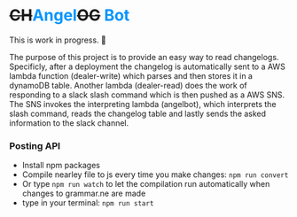# ~~CH~~<strong style="color: #0095ff">Angel</strong>~~OG~~ <strong style="color: #0095ff">Bot</strong>

This is work in progress. 🤖

The purpose of this project is to provide an easy way to read changelogs.
Specificly, after a deployment the changelog is automatically sent to a AWS lambda function (dealer-write) which parses and then stores it in a dynamoDB table.
Another lambda (dealer-read) does the work of responding to a slack slash command which is then pushed as a AWS SNS. The SNS invokes the interpreting lambda (angelbot), which interprets the slash command, reads the changelog table and lastly sends the asked information to the slack channel.

### Posting API
* Install npm packages
* Compile nearley file to js every time you make changes:
`npm run convert`
* Or type `npm run watch` to let the compilation run automatically when changes to grammar.ne are made
* type in your terminal: 
`npm run start`
